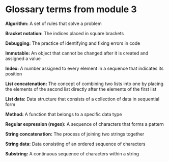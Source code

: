 # Glossary terms from module 3

**Algorithm:** A set of rules that solve a problem

**Bracket notation:** The indices placed in square brackets 

**Debugging:** The practice of identifying and fixing errors in code

**Immutable:** An object that cannot be changed after it is created and assigned a value

**Index:** A number assigned to every element in a sequence that indicates its position

**List concatenation:** The concept of combining two lists into one by placing the elements of the second list directly after the elements of the first list

**List data:** Data structure that consists of a collection of data in sequential form

**Method:** A function that belongs to a specific data type

**Regular expression (regex):** A sequence of characters that forms a pattern

**String concatenation:** The process of joining two strings together

**String data:** Data consisting of an ordered sequence of characters

**Substring:** A continuous sequence of characters within a string